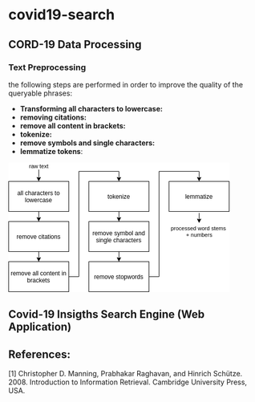 # covid19-search

## CORD-19 Data Processing

### Text Preprocessing

the following steps are performed in order to improve the quality of the queryable phrases:

- **Transforming all characters to lowercase:**
- **removing citations:**
- **remove all content in brackets:**
- **tokenize:**
- **remove symbols and single characters:**
- **lemmatize tokens**:

![img](./doc/reverse_index_document_preprocessing.png)

## Covid-19 Insigths Search Engine (Web Application)



## References:
[1] Christopher D. Manning, Prabhakar Raghavan, and Hinrich Schütze. 2008. Introduction to Information Retrieval. Cambridge University Press, USA.
